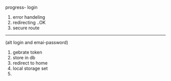 progress- login
1. error handeling
2. redirecting ..OK
3. secure route

----
(alt login and emai-password)
1. gebrate token
2. store in db
3. redirect to home
4. local storage set
5. 